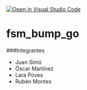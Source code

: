 [![Open in Visual Studio Code](https://classroom.github.com/assets/open-in-vscode-f059dc9a6f8d3a56e377f745f24479a46679e63a5d9fe6f495e02850cd0d8118.svg)](https://classroom.github.com/online_ide?assignment_repo_id=6870049&assignment_repo_type=AssignmentRepo)
# fsm_bump_go

###Integrantes
- Juan Simó
- Óscar Martínez
- Lara Poves
- Rubén Montes
